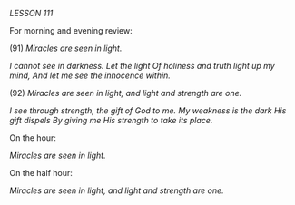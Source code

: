 *LESSON 111*

For morning and evening review:

(91) *Miracles are seen in light.*

_I cannot see in darkness. Let the light_
_Of holiness and truth light up my mind,_
_And let me see the innocence within._

(92) *Miracles are seen in light, and light and strength are one.*

_I see through strength, the gift of God to me._
_My weakness is the dark His gift dispels_
_By giving me His strength to take its place._

On the hour:

_Miracles are seen in light._

On the half hour:

_Miracles are seen in light, and light and strength are one._